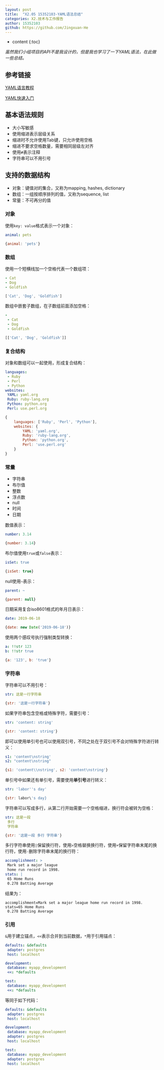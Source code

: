 ```yaml
---
layout: post
title:  "X2.05 15352103-YAML语法总结"
categories: X2.技术与工作报告
author: 15352103
github: https://github.com/Jingxuan-He
---
```


* content
{:toc}

*虽然我们小组项目的API不是我设计的，但是我也学习了一下YAML语法，在此做一些总结。*

## 参考链接

[YAML语言教程](http://www.ruanyifeng.com/blog/2016/07/yaml.html)

[YAML快速入门](https://www.jianshu.com/p/97222440cd08)

## 基本语法规则

- 大小写敏感
- 使用缩进表示层级关系
- 缩进时不允许使用Tab键，只允许使用空格
- 缩进不要求空格数量，需要相同层级左对齐
- 使用`#`表示注释
- 字符串可以不用引号

## 支持的数据结构

- 对象：键值对的集合，又称为mapping, hashes, dictionary
- 数组：一组按顺序排列的值，又称为sequence, list
- 常量：不可再分的值

### 对象

使用`key: value`格式表示一个对象：

```yml
animal: pets
```

```javascript
{animal: 'pets'}
```

### 数组

使用一个短横线加一个空格代表一个数组项：

```yml
- Cat
- Dog
- Goldfish
```

```javascript
['Cat', 'Dog', 'Goldfish']
```

数组中嵌套子数组，在子数组前面添加空格：

```yml
-
 - Cat
 - Dog
 - Goldfish
```

```javascript
[['Cat', 'Dog', 'Goldfish']]
```

### 复合结构

对象和数组可以一起使用，形成复合结构：

```yml
languages:
 - Ruby
 - Perl
 - Python
websites:
 YAML: yaml.org
 Ruby: ruby-lang.org
 Python: python.org
 Perl: use.perl.org
```

```javascript
{
    languages: ['Ruby', 'Perl', 'Python'],
    websites: {
        YAML: 'yaml.org',
        Ruby: 'ruby-lang.org',
        Python: 'python.org',
        Perl: 'use.perl.org'
    }
}
```

### 常量

- 字符串
- 布尔值
- 整数
- 浮点数
- null
- 时间
- 日期

数值表示：

```yml
number: 3.14
```

```javascript
{number: 3.14}
```

布尔值使用`true`或`false`表示：

```yml
isSet: true
```

```javascript
{isSet: true}
```

null使用`~`表示：

```yml
parent: ~
```

```javascript
{parent: null}
```

日期采用复合iso8601格式的年月日表示：

```yml
date: 2019-06-18
```

```javascript
{date: new Date('2019-06-18')}
```

使用两个感叹号执行强制类型转换：

```yml
a: !!str 123
b: !!str true
```

```javascript
{a: '123', b: 'true'}
```

### 字符串

字符串可以不用引号：

```yml
str: 这是一行字符串
```

```javascript
{str: '这是一行字符串'}
```

如果字符串包含空格或特殊字符，需要引号：

```yml
str: 'content: string'
```

```javascript
{str: 'content: string'}
```

即可以使用单引号也可以使用双引号，不同之处在于双引号不会对特殊字符进行转义：

```yml
s1: 'content\nstring'
s2: "content\nstring"
```

```javascript
{s1: 'content\\nstring', s2: 'content\nstring'}
```

单引号中如果还有单引号，需要使用**单引号**进行转义：

```yml
str: 'labor''s day'
```

```javascript
{str: labor\'s day}
```

字符串可以写成多行，从第二行开始需要一个空格缩进，换行符会被转为空格：

```yml
str: 这是一段
 多行
 字符串
```

```javascript
{str: '这是一段 多行 字符串'}
```

多行字符串使用`|`保留换行符，使用`>`空格替换换行符，使用`+`保留字符串末尾的换行符，使用`-`删除字符串末尾的换行符：

```yml
accomplishment: >
 Mark set a major league
 home run record in 1998.
stats: |
 65 Home Runs
 0.278 Batting Average
```

结果为：

```
accomplishment=Mark set a major league home run record in 1998.
stats=65 Home Runs
 0.278 Batting Average
```

### 引用

`&`用于建立锚点，`<<`表示合并到当前数据，`*`用于引用锚点：

```yml
defaults: &defaults
 adapter: postgres
 host: localhost

development:
 database: myapp_development
 <<: *defaults

test:
 database: myapp_development
 <<: *defaults
```

等同于如下代码：

```yml
defaults: &defaults
 adapter: postgres
 host: localhost

development:
 database: myapp_development
 adapter: postgres
 host: localhost

test:
 database: myapp_development
 adapter: postgres
 host: localhost
```